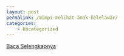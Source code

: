 ```yaml
---
layout: post
permalink: /mimpi-melihat-anak-kelelawar/
categories:
    - Uncategorized
---
```


[Baca Selengkapnya](/06)